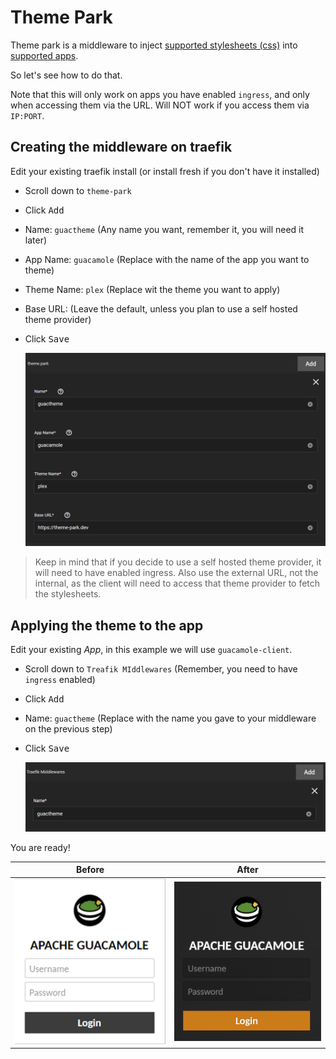 # Theme Park

Theme park is a middleware to inject [supported stylesheets (css)](https://docs.theme-park.dev/theme-options)
into [supported apps](https://docs.theme-park.dev/themes).

So let's see how to do that.

Note that this will only work on apps you have enabled `ingress`, and only when accessing them via the URL.
Will NOT work if you access them via `IP:PORT`.

## Creating the middleware on traefik

Edit your existing traefik install (or install fresh if you don't have it installed)

- Scroll down to `theme-park`
- Click <kbd>Add</kbd>
- Name: `guactheme` (Any name you want, remember it, you will need it later)
- App Name: `guacamole` (Replace with the name of the app you want to theme)
- Theme Name: `plex` (Replace wit the theme you want to apply)
- Base URL: (Leave the default, unless you plan to use a self hosted theme provider)
- Click <kbd>Save</kbd>

  ![traefik-theme-fields](img/traefik-theme-fields.png)

> Keep in mind that if you decide to use a self hosted theme provider, it will need to have enabled ingress.
> Also use the external URL, not the internal, as the client will need to access that theme provider to fetch the
> stylesheets.

## Applying the theme to the app

Edit your existing _App_, in this example we will use `guacamole-client`.

- Scroll down to `Treafik MIddlewares` (Remember, you need to have `ingress` enabled)
- Click <kbd>Add</kbd>
- Name: `guactheme` (Replace with the name you gave to your middleware on the previous step)
- Click <kbd>Save</kbd>

  ![traefik-theme-app](img/traefik-theme-app.png)

You are ready!

|                        Before                         |                        After                        |
| :---------------------------------------------------: | :-------------------------------------------------: |
| ![traefik-theme-before](img/traefik-theme-before.png) | ![traefik-theme-after](img/traefik-theme-after.png) |
